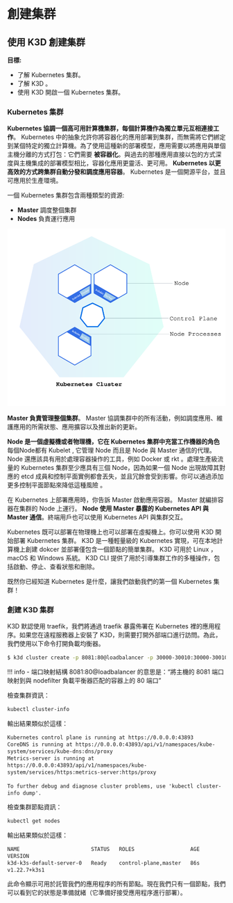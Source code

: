 # 創建集群

## 使用 K3D 創建集群

**目標:**

- 了解 Kubernetes 集群。
- 了解 K3D 。
- 使用 K3D 開啟一個 Kubernetes 集群。

### Kubernetes 集群

**Kubernetes 協調一個高可用計算機集群，每個計算機作為獨立單元互相連接工作**。 Kubernetes 中的抽象允許你將容器化的應用部署到集群，而無需將它們綁定到某個特定的獨立計算機。為了使用這種新的部署模型，應用需要以將應用與單個主機分離的方式打包：它們需要 **被容器化**。與過去的那種應用直接以包的方式深度與主機集成的部署模型相比，容器化應用更靈活、更可用。 **Kubernetes 以更高效的方式跨集群自動分發和調度應用容器**。 Kubernetes 是一個開源平台，並且可應用於生產環境。

一個 Kubernetes 集群包含兩種類型的資源:

- **Master** 調度整個集群
- **Nodes** 負責運行應用

![](./assets/module_01_cluster.svg)

**Master 負責管理整個集群**。 Master 協調集群中的所有活動，例如調度應用、維護應用的所需狀態、應用擴容以及推出新的更新。

**Node 是一個虛擬機或者物理機，它在 Kubernetes 集群中充當工作機器的角色** 每個Node都有 Kubelet , 它管理 Node 而且是 Node 與 Master 通信的代理。 Node 還應該具有用於​​處理容器操作的工具，例如 Docker 或 rkt 。處理生產級流量的 Kubernetes 集群至少應具有三個 Node，因為如果一個 Node 出現故障其對應的 etcd 成員和控制平面實例都會丟失，並且冗餘會受到影響。你可以通過添加更多控制平面節點來降低這種風險 。

在 Kubernetes 上部署應用時，你告訴 Master 啟動應用容器。 Master 就編排容器在集群的 Node 上運行。 **Node 使用 Master 暴露的 Kubernetes API 與 Master 通信**。終端用戶也可以使用 Kubernetes API 與集群交互。

Kubernetes 既可以部署在物理機上也可以部署在虛擬機上。你可以使用 K3D 開始部署 Kubernetes 集群。 K3D 是一種輕量級的 Kubernetes 實現，可在本地計算機上創建 dokcer 並部署僅包含一個節點的簡單集群。 K3D 可用於 Linux ， macOS 和 Windows 系統。 K3D CLI 提供了用於引導集群工作的多種操作，包括啟動、停止、查看狀態和刪除。

既然你已經知道 Kubernetes 是什麼，讓我們啟動我們的第一個 Kubernetes 集群！

### 創建 K3D 集群

K3D 默認使用 traefik，我們將通過 traefik 暴露佈署在 Kubernetes 裡的應用程序。如果您在遠程服務器上安裝了 K3D，則需要打開外部端口進行訪問。為此，我們使用以下命令打開負載均衡器。

```bash	
$ k3d cluster create -p 8081:80@loadbalancer -p 30000-30010:30000-30010@server:0
```

!!! info
    - 端口映射結構 8081:80@loadbalancer 的意思是：“將主機的 8081 端口映射到與 nodefilter 負載平衡器匹配的容器上的 80 端口”

檢查集群資訊：

```bash
kubectl cluster-info
```

輸出結果類似於這樣：

```
Kubernetes control plane is running at https://0.0.0.0:43893
CoreDNS is running at https://0.0.0.0:43893/api/v1/namespaces/kube-system/services/kube-dns:dns/proxy
Metrics-server is running at https://0.0.0.0:43893/api/v1/namespaces/kube-system/services/https:metrics-server:https/proxy

To further debug and diagnose cluster problems, use 'kubectl cluster-info dump'.
```

檢查集群節點資訊：

```bash
kubectl get nodes
```

輸出結果類似於這樣：

```
NAME                       STATUS   ROLES                  AGE   VERSION
k3d-k3s-default-server-0   Ready    control-plane,master   86s   v1.22.7+k3s1
```

此命令顯示可用於託管我們的應用程序的所有節點。現在我們只有一個節點，我們可以看到它的狀態是準備就緒（它準備好接受應用程序進行部署）。

